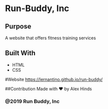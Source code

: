 # Run-Buddy, Inc

## Purpose
A website that offers fitness training services

## Built With
* HTML
* CSS

#Website
https://lernantino.github.io/run-buddy/

##Contribution 
Made with ❤️ by Alex Hinds

### @2019 Run Buddy, Inc
